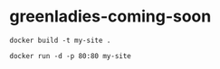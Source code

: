 # greenladies-coming-soon

```
docker build -t my-site .
```

```
docker run -d -p 80:80 my-site
```